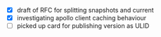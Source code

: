 * [x] draft of RFC for splitting snapshots and current
* [x] investigating apollo client caching behaviour
* [ ] picked up card for publishing version as ULID
